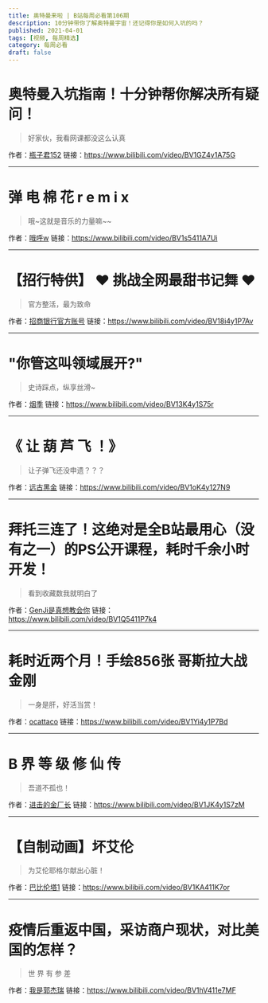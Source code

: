 ```yaml
---
title: 奥特曼来啦 | B站每周必看第106期
description: 10分钟带你了解奥特曼宇宙！还记得你是如何入坑的吗？
published: 2021-04-01
tags: [视频, 每周精选]
category: 每周必看
draft: false
---
```


# 奥特曼入坑指南！十分钟帮你解决所有疑问！
> 好家伙，我看网课都没这么认真

作者：[瓶子君152](https://space.bilibili.com/730732)
链接：https://www.bilibili.com/video/BV1GZ4y1A75G

---

# 弹 电 棉 花 r e m i x
> 哦~这就是音乐的力量嘛~~

作者：[哦呼w](https://space.bilibili.com/59905809)
链接：https://www.bilibili.com/video/BV1s5411A7Ui

---

# 【招行特供】 ❤ 挑战全网最甜书记舞 ❤
> 官方整活，最为致命

作者：[招商银行官方账号](https://space.bilibili.com/473965081)
链接：https://www.bilibili.com/video/BV18i4y1P7Av

---

# "你管这叫领域展开?"
> 史诗踩点，纵享丝滑~

作者：[烟季](https://space.bilibili.com/15377173)
链接：https://www.bilibili.com/video/BV13K4y1S75r

---

# 《 让  葫  芦  飞  ！》
> 让子弹飞还没申遗？？？

作者：[远古黑金](https://space.bilibili.com/158119101)
链接：https://www.bilibili.com/video/BV1oK4y127N9

---

# 拜托三连了！这绝对是全B站最用心（没有之一）的PS公开课程，耗时千余小时开发！
> 看到收藏数我就明白了

作者：[GenJi是真想教会你](https://space.bilibili.com/49746395)
链接：https://www.bilibili.com/video/BV1Q5411P7k4

---

# 耗时近两个月！手绘856张 哥斯拉大战金刚
> 一身是肝，好活当赏！

作者：[ocattaco](https://space.bilibili.com/602459747)
链接：https://www.bilibili.com/video/BV1Yi4y1P7Bd

---

# B 界 等 级 修 仙 传
> 吾道不孤也！

作者：[进击的金厂长](https://space.bilibili.com/321422126)
链接：https://www.bilibili.com/video/BV1JK4y1S7zM

---

# 【自制动画】坏艾伦
> 为艾伦耶格尔献出心脏！

作者：[巴比伦塔1](https://space.bilibili.com/52955639)
链接：https://www.bilibili.com/video/BV1KA411K7or

---

# 疫情后重返中国，采访商户现状，对比美国的怎样？
> 世 界 有 参 差

作者：[我是郭杰瑞](https://space.bilibili.com/176037767)
链接：https://www.bilibili.com/video/BV1hV411e7MF

